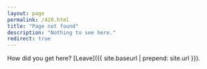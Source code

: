 ```yaml
---
layout: page
permalink: /420.html
title: "Page not found"
description: "Nothing to see here."
redirect: true
---
```


How did you get here? [Leave]({{ site.baseurl | prepend: site.url }}).
